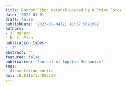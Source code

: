 ```yaml
---
title: Random Fiber Network Loaded by a Point Force
date: '2022-01-01'
draft: false
publishDate: '2023-08-04T21:18:57.969199Z'
authors:
- J. Merson
- R. C. Picu
publication_types:
- '2'
abstract: ''
featured: false
publication: 'Journal of Applied Mechanics'
tags:
- dissertation-nocite
doi: 10.1115/1.4053329
---
```


